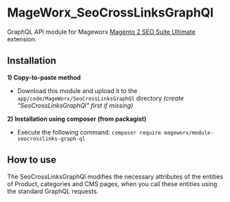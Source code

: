 # MageWorx_SeoCrossLinksGraphQl

GraphQL API module for Mageworx [Magento 2 SEO Suite Ultimate](https://www.mageworx.com/magento-2-seo-extension.html) extension. 

## Installation
**1) Copy-to-paste method**
- Download this module and upload it to the `app/code/MageWorx/SeoCrossLinksGraphQl` directory *(create "SeoCrossLinksGraphQl" first if missing)*

**2) Installation using composer (from packagist)**
- Execute the following command: `composer require mageworx/module-seocrosslinks-graph-ql`

## How to use
The SeoCrossLinksGraphQl modifies the necessary attributes of the entities of Product, categories and CMS pages, when you call these entities using the standard GraphQL requests.
